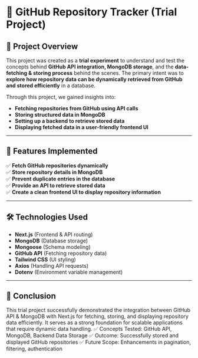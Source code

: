 # 🚀 GitHub Repository Tracker (Trial Project)

## 📌 Project Overview
This project was created as a **trial experiment** to understand and test the concepts behind **GitHub API integration, MongoDB storage**, and the **data-fetching & storing process** behind the scenes. The primary intent was to **explore how repository data can be dynamically retrieved from GitHub and stored efficiently** in a database.

Through this project, we gained insights into:
- **Fetching repositories from GitHub using API calls**
- **Storing structured data in MongoDB**
- **Setting up a backend to retrieve stored data**
- **Displaying fetched data in a user-friendly frontend UI**

---

## 🎯 Features Implemented
✅ **Fetch GitHub repositories dynamically**  
✅ **Store repository details in MongoDB**  
✅ **Prevent duplicate entries in the database**  
✅ **Provide an API to retrieve stored data**  
✅ **Create a clean frontend UI to display repository information**  

---

## 🛠️ Technologies Used
- **Next.js** (Frontend & API routing)
- **MongoDB** (Database storage)
- **Mongoose** (Schema modeling)
- **GitHub API** (Fetching repository data)
- **Tailwind CSS** (UI styling)
- **Axios** (Handling API requests)
- **Dotenv** (Environment variable management)

---
## 📌 Conclusion

This trial project successfully demonstrated the integration between GitHub API & MongoDB with Next.js for fetching, storing, and displaying repository data efficiently. It serves as a strong foundation for scalable applications that require dynamic data handling.
✅ Concepts Tested: GitHub API, MongoDB, Backend Data Storage ✅ Outcome: Successfully stored and displayed GitHub repositories ✅ Future Scope: Enhancements in pagination, filtering, authentication
